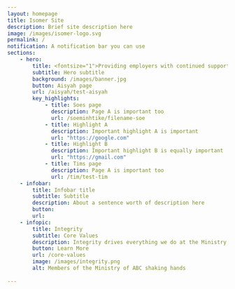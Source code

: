 ```yaml
---
layout: homepage
title: Isomer Site
description: Brief site description here
image: /images/isomer-logo.svg
permalink: /
notification: A notification bar you can use
sections:
    - hero:
        title: <fontsize="1">Providing employers with continued support to hire older Singaporean workers.</font>
        subtitle: Hero subtitle
        background: /images/banner.jpg
        button: Aisyah page
        url: /aisyah/test-aisyah
        key_highlights:
            - title: Soes page
              description: Page A is important too
              url: /soeminhtike/filename-soe
            - title: Highlight A
              description: Important highlight A is important
              url: "https://google.com"
            - title: Highlight B
              description: Important highlight B is equally important
              url: "https://gmail.com"
            - title: Tims page
              description: Page A is important too
              url: /tim/test-tim
    - infobar:
        title: Infobar title
        subtitle: Subtitle
        description: About a sentence worth of description here
        button: 
        url:  
    - infopic:
        title: Integrity
        subtitle: Core Values
        description: Integrity drives everything we do at the Ministry of ABC
        button: Learn More
        url: /core-values
        image: /images/integrity.png
        alt: Members of the Ministry of ABC shaking hands
        
---
```

